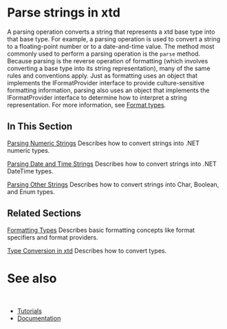# Parse strings in xtd

A parsing operation converts a string that represents a xtd base type into that base type. 
For example, a parsing operation is used to convert a string to a floating-point number or to a date-and-time value.
The method most commonly used to perform a parsing operation is the `parse` method. 
Because parsing is the reverse operation of formatting (which involves converting a base type into its string representation), many of the same rules and conventions apply. 
Just as formatting uses an object that implements the IFormatProvider interface to provide culture-sensitive formatting information, parsing also uses an object that implements the IFormatProvider interface to determine how to interpret a string representation. 
For more information, see [Format types](/docs/documentation/guides/xtd.core/Format%20number%20dates%20other%20types/overview).

## In This Section

[Parsing Numeric Strings](/docs/documentation/guides/xtd.core/Parse/numeric_strings) Describes how to convert strings into .NET numeric types.

[Parsing Date and Time Strings](/docs/documentation/guides/xtd.core/Parse/date_and_time_strings) Describes how to convert strings into .NET DateTime types.

[Parsing Other Strings](/docs/documentation/guides/xtd.core/Parse/other_strings) Describes how to convert strings into Char, Boolean, and Enum types.

## Related Sections

[Formatting Types](/docs/documentation/guides/xtd.core/Format%20number%20dates%20other%20types/overview) Describes basic formatting concepts like format specifiers and format providers.

[Type Conversion in xtd](/docs/documentation/guides/xtd.core/types_overview/type_conversion/overview) Describes how to convert types.

# See also
​
* [Tutorials](/docs/documentation/guides/Overview/Tutorials)
* [Documentation](/docs/documentation)
